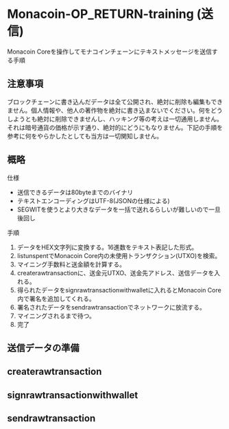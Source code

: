# Monacoin-OP_RETURN-training (送信)
Monacoin Coreを操作してモナコインチェーンにテキストメッセージを送信する手順

## 注意事項
ブロックチェーンに書き込んだデータは全て公開され、絶対に削除も編集もできません。個人情報や、他人の著作物を絶対に書き込まないでください。何をどうしようとも絶対に削除できませんし、ハッキング等の考えは一切通用しません。それは暗号通貨の価格が示す通り、絶対的にどうにもなりません。下記の手順を参考に何をやらかしたとしても当方は一切関知しません。

## 概略
仕様

- 送信できるデータは80byteまでのバイナリ
- テキストエンコーディングはUTF-8(JSONの仕様による)
- SEGWITを使うとより大きなデータを一括で送れるらしいが難しいので一旦後回し

手順

 1. データをHEX文字列に変換する。16進数をテキスト表記した形式。
 1. listunspentでMonacoin Core内の未使用トランザクション(UTXO)を検索。
 1. マイニング手数料と送金額を計算する。
 1. createrawtransactionに、送金元UTXO、送金先アドレス、送信データを入れる。
 1. 得られたデータをsignrawtransactionwithwalletに入れるとMonacoin Core内で署名を追加してくれる。
 1. 署名されたデータをsendrawtransactionでネットワークに放流する。
 1. マイニングされるまで待つ。
 1. 完了

## 送信データの準備

## createrawtransaction

## signrawtransactionwithwallet

## sendrawtransaction


